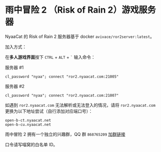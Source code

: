 # 雨中冒险 2 （Risk of Rain 2）游戏服务器

NyaaCat 的 Risk of Rain 2 服务器基于 docker `avivace/ror2server:latest`。

加入方式：

在**多人游戏界面**按下 `CTRL` + `ALT` + `` ` `` 输入命令：

服务器 #1

```
cl_password "nyaa"; connect "ror2.nyaacat.com:21005"
```

服务器 #2

```
cl_password "nyaa"; connect "ror2.nyaacat.com:21007"
```

如遇到 `ror2.nyaacat.com` 无法解析或无法登入的情况，请将 `ror2.nyaacat.com` 更换为以下地址尝试（自行添加对应端口号）：

```
open-b-ct.nyaacat.net
open-b-cu.nyaacat.net
```

雨中冒险 2 拥有一个独立的兴趣群，QQ 群 `868765209` [加群链接](https://jq.qq.com/?_wv=1027&k=n8HbEGtL)

口令请写喵窝的白名单 ID。
